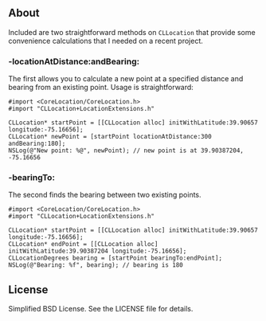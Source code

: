 ## About
Included are two straightforward methods on `CLLocation` that provide some convenience calculations that I needed on a recent project.

### -locationAtDistance:andBearing:
The first allows you to calculate a new point at a specified distance and bearing from an existing point.  Usage is straightforward:

```obj-c
#import <CoreLocation/CoreLocation.h>
#import "CLLocation+LocationExtensions.h"

CLLocation* startPoint = [[CLLocation alloc] initWithLatitude:39.90657 longitude:-75.16656];
CLLocation* newPoint = [startPoint locationAtDistance:300 andBearing:180];
NSLog(@"New point: %@", newPoint); // new point is at 39.90387204, -75.16656
```

### -bearingTo:
The second finds the bearing between two existing points.

```obj-c
#import <CoreLocation/CoreLocation.h>
#import "CLLocation+LocationExtensions.h"

CLLocation* startPoint = [[CLLocation alloc] initWithLatitude:39.90657 longitude:-75.16656];
CLLocation* endPoint = [[CLLocation alloc] initWithLatitude:39.90387204 longitude:-75.16656];
CLLocationDegrees bearing = [startPoint bearingTo:endPoint];
NSLog(@"Bearing: %f", bearing); // bearing is 180
```

## License
Simplified BSD License.  See the LICENSE file for details.
